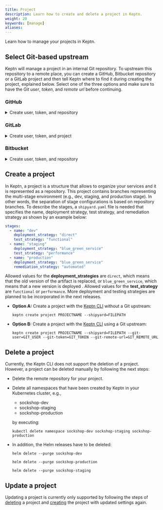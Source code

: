 ```yaml
---
title: Project
description: Learn how to create and delete a project in Keptn.
weight: 20
keywords: [manage]
aliases:
---
```


Learn how to manage your projects in Keptn.

## Select Git-based upstream  

Keptn will manage a project in an internal Git repository. To upstream this repository to a remote place, you can create a GitHub, Bitbucket repository or a GitLab project and then tell Keptn where to find it during creating the project, explained below. Select one of the three options and make sure to have the Git *user*, *token*, and *remote url* before continuing.

### GitHub
<details><summary>Create user, token, and repository</summary>
<p>

1. (optional) If you want to use a dedicated GitHub organization for your repository, create a [GitHub organization](https://github.com/organizations/new).

1. If you do not have a GitHub user, create a user by [signing up](https://github.com/join?source=header-home). 

1. Create a [personal access token](https://help.github.com/en/articles/creating-a-personal-access-token-for-the-command-line) for your user with *repo* scope:

    {{< popup_image 
    link="./assets/github-access-token.png" 
    caption="GitHub access token" 
    width="600px">}} 

1. Go to your account or the previously create GitHub organization and create a [GitHub repository](https://help.github.com/en/articles/create-a-repo).

    **Note:** Click the **Initialize this repository with a README** checkbox to initialize the repository.

    {{< popup_image 
    link="./assets/git_create_repo.png" 
    caption="GitHub create repository" 
    width="600px">}}  

</p>
</details>

### GitLab
<details><summary>Create user, token, and project</summary>
<p>

1. If you do not have a GitLab user, create a user by [signing up for a free trial](https://customers.gitlab.com/trials/new?gl_com=true). 

1. Create a [personal access token](https://docs.gitlab.com/ee/user/profile/personal_access_tokens.html) for your user with *write_repo* scope:

    {{< popup_image 
    link="./assets/gitlab_access_token.png" 
    caption="GitHub access token" 
    width="600px">}} 

1. Go to your account and create a [GitLab project](https://docs.gitlab.com/ee/gitlab-basics/create-project.html).

    **Note:** Click the **Initialize this repository with a README** checkbox to initialize the repository.

    {{< popup_image 
    link="./assets/gitlab_create_project.png" 
    caption="GitLab create project" 
    width="600px">}} 

</p>
</details>

### Bitbucket
<details><summary>Create user, token, and repository</summary>
<p>

1. If you do not have a Bitbucket user, create a user by [signing up for a free trial](https://bitbucket.org/account/signup/). 

1. Create a [app password](https://docs.gitlab.com/ee/user/profile/personal_access_tokens.html) for your user with *Write* permissions. Therefore, select your User > **View profile** > **Settings** > **App passwords** > **Create app password**

    {{< popup_image 
    link="./assets/bitbucket_access_token.png" 
    caption="Bitbucket access token" 
    width="600px">}} 

1. Go to your account and create a [Bitbucket repository](https://docs.gitlab.com/ee/gitlab-basics/create-project.html).

    **Note:** Select *Include a README?* - **Yes, with a template** to initialize the repository.

    {{< popup_image 
    link="./assets/bitbucket_create_repo.png" 
    caption="Bitbucket create repository" 
    width="600px">}} 

</p>
</details>

## Create a project

In Keptn, a project is a structure that allows to organize your services and it is represented as a repository. This project contains branches representing the multi-stage environment (e.g., dev, staging, and production stage). In other words, the separation of stage configurations is based on repository branches. To describe the stages, a `shipyard.yaml` file is needed that specifies the name, deployment strategy, test strategy, and remediation strategy as shown by an example below:

```yaml
stages:
  - name: "dev"
    deployment_strategy: "direct"
    test_strategy: "functional"
  - name: "staging"
    deployment_strategy: "blue_green_service"
    test_strategy: "performance"
  - name: "production"
    deployment_strategy: "blue_green_service"
    remediation_strategy: "automated"
```

Allowed values for the **deployment_strategies** are `direct`, which means that the old version of the artifact is replaced, or `blue_green_service`, which means that a new version is deployed . Allowed values for the **test_strategy** are `functional` or `performance`. More deployment and testing strategies are planned to be incorporated in the next releases.

* **Option A:** Create a project with the [Keptn CLI](../../reference/cli) without a Git upstream: 
  ```console
  keptn create project PROJECTNAME --shipyard=FILEPATH
  ```

* **Option B:** Create a project with the [Keptn CLI](../../reference/cli) using a Git upstream: 
  ```console
  keptn create project PROJECTNAME --shipyard=FILEPATH --git-user=GIT_USER --git-token=GIT_TOKEN --git-remote-url=GIT_REMOTE_URL
  ```

## Delete a project

Currently, the Keptn CLI does not support the deletion of a project. However, a project can be deleted manually by following the next steps:

- Delete the remote repository for your project.
- Delete all namespaces that have been created by Keptn in your Kubernetes cluster, e.g.,
  - sockshop-dev
  - sockshop-staging
  - sockshop-production

  by executing:

  ```console
  kubectl delete namespace sockshop-dev sockshop-staging sockshop-production
  ```

- In addition, the Helm releases have to be deleted:

  ```console
  helm delete --purge sockshop-dev
  ```
  ```console
  helm delete --purge sockshop-production
  ```
  ```console
  helm delete --purge sockshop-staging
  ```

## Update a project

Updating a project is currently only supported by following the steps of [deleting](#delete-a-project) a project and [creating](#create-a-project) the project with updated settings again.
